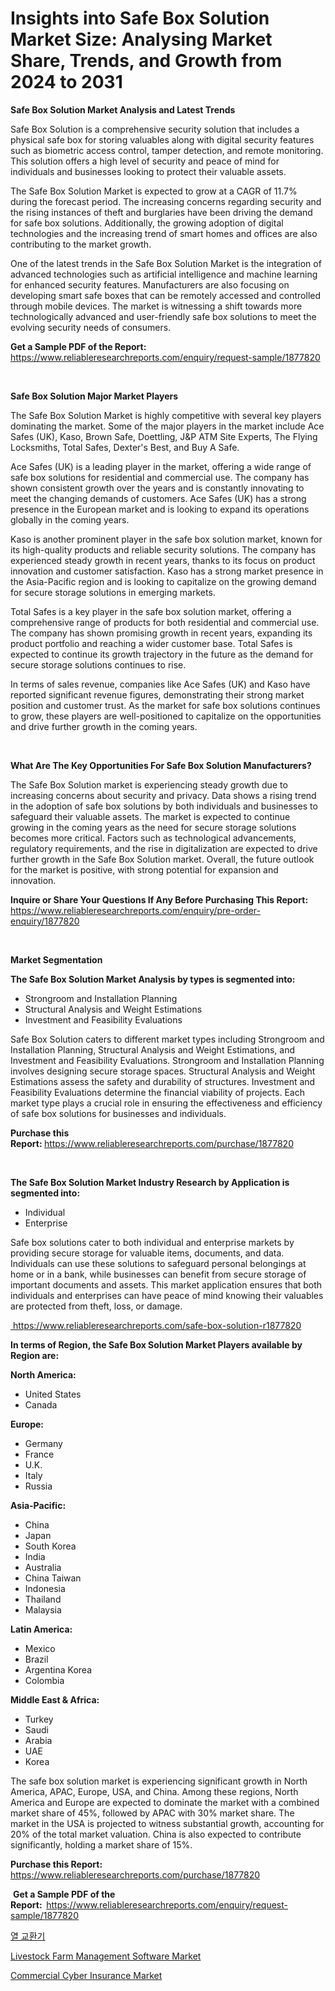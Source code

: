 <p><h1>Insights into Safe Box Solution Market Size: Analysing Market Share, Trends, and Growth from 2024 to 2031</h1></p><p><strong>Safe Box Solution Market Analysis and Latest Trends</strong></p>
<p><p>Safe Box Solution is a comprehensive security solution that includes a physical safe box for storing valuables along with digital security features such as biometric access control, tamper detection, and remote monitoring. This solution offers a high level of security and peace of mind for individuals and businesses looking to protect their valuable assets.</p><p>The Safe Box Solution Market is expected to grow at a CAGR of 11.7% during the forecast period. The increasing concerns regarding security and the rising instances of theft and burglaries have been driving the demand for safe box solutions. Additionally, the growing adoption of digital technologies and the increasing trend of smart homes and offices are also contributing to the market growth.</p><p>One of the latest trends in the Safe Box Solution Market is the integration of advanced technologies such as artificial intelligence and machine learning for enhanced security features. Manufacturers are also focusing on developing smart safe boxes that can be remotely accessed and controlled through mobile devices. The market is witnessing a shift towards more technologically advanced and user-friendly safe box solutions to meet the evolving security needs of consumers.</p></p>
<p><strong>Get a Sample PDF of the Report:&nbsp;</strong> <a href="https://www.reliableresearchreports.com/enquiry/request-sample/1877820">https://www.reliableresearchreports.com/enquiry/request-sample/1877820</a></p>
<p>&nbsp;</p>
<p><strong>Safe Box Solution Major Market Players</strong></p>
<p><p>The Safe Box Solution Market is highly competitive with several key players dominating the market. Some of the major players in the market include Ace Safes (UK), Kaso, Brown Safe, Doettling, J&P ATM Site Experts, The Flying Locksmiths, Total Safes, Dexter's Best, and Buy A Safe.</p><p>Ace Safes (UK) is a leading player in the market, offering a wide range of safe box solutions for residential and commercial use. The company has shown consistent growth over the years and is constantly innovating to meet the changing demands of customers. Ace Safes (UK) has a strong presence in the European market and is looking to expand its operations globally in the coming years.</p><p>Kaso is another prominent player in the safe box solution market, known for its high-quality products and reliable security solutions. The company has experienced steady growth in recent years, thanks to its focus on product innovation and customer satisfaction. Kaso has a strong market presence in the Asia-Pacific region and is looking to capitalize on the growing demand for secure storage solutions in emerging markets.</p><p>Total Safes is a key player in the safe box solution market, offering a comprehensive range of products for both residential and commercial use. The company has shown promising growth in recent years, expanding its product portfolio and reaching a wider customer base. Total Safes is expected to continue its growth trajectory in the future as the demand for secure storage solutions continues to rise.</p><p>In terms of sales revenue, companies like Ace Safes (UK) and Kaso have reported significant revenue figures, demonstrating their strong market position and customer trust. As the market for safe box solutions continues to grow, these players are well-positioned to capitalize on the opportunities and drive further growth in the coming years.</p></p>
<p>&nbsp;</p>
<p><strong>What Are The Key Opportunities For Safe Box Solution Manufacturers?</strong></p>
<p><p>The Safe Box Solution market is experiencing steady growth due to increasing concerns about security and privacy. Data shows a rising trend in the adoption of safe box solutions by both individuals and businesses to safeguard their valuable assets. The market is expected to continue growing in the coming years as the need for secure storage solutions becomes more critical. Factors such as technological advancements, regulatory requirements, and the rise in digitalization are expected to drive further growth in the Safe Box Solution market. Overall, the future outlook for the market is positive, with strong potential for expansion and innovation.</p></p>
<p><strong>Inquire or Share Your Questions If Any Before Purchasing This Report:</strong> <a href="https://www.reliableresearchreports.com/enquiry/pre-order-enquiry/1877820">https://www.reliableresearchreports.com/enquiry/pre-order-enquiry/1877820</a></p>
<p>&nbsp;</p>
<p><strong>Market Segmentation</strong></p>
<p><strong>The Safe Box Solution Market Analysis by types is segmented into:</strong></p>
<p><ul><li>Strongroom and Installation Planning</li><li>Structural Analysis and Weight Estimations</li><li>Investment and Feasibility Evaluations</li></ul></p>
<p><p>Safe Box Solution caters to different market types including Strongroom and Installation Planning, Structural Analysis and Weight Estimations, and Investment and Feasibility Evaluations. Strongroom and Installation Planning involves designing secure storage spaces. Structural Analysis and Weight Estimations assess the safety and durability of structures. Investment and Feasibility Evaluations determine the financial viability of projects. Each market type plays a crucial role in ensuring the effectiveness and efficiency of safe box solutions for businesses and individuals.</p></p>
<p><strong>Purchase this Report:&nbsp;</strong><a href="https://www.reliableresearchreports.com/purchase/1877820">https://www.reliableresearchreports.com/purchase/1877820</a></p>
<p>&nbsp;</p>
<p><strong>The Safe Box Solution Market Industry Research by Application is segmented into:</strong></p>
<p><ul><li>Individual</li><li>Enterprise</li></ul></p>
<p><p>Safe box solutions cater to both individual and enterprise markets by providing secure storage for valuable items, documents, and data. Individuals can use these solutions to safeguard personal belongings at home or in a bank, while businesses can benefit from secure storage of important documents and assets. This market application ensures that both individuals and enterprises can have peace of mind knowing their valuables are protected from theft, loss, or damage.</p></p>
<p><a href="https://www.reliableresearchreports.com/safe-box-solution-r1877820">&nbsp;https://www.reliableresearchreports.com/safe-box-solution-r1877820</a></p>
<p><strong>In terms of Region, the Safe Box Solution Market Players available by Region are:</strong></p>
<p>
    <p> <strong> North America: </strong>
        <ul>
            <li>United States</li>
            <li>Canada</li>
        </ul>
        </p> 
    <p> <strong> Europe: </strong>
        <ul>
            <li>Germany</li>
            <li>France</li>
            <li>U.K.</li>
            <li>Italy</li>
            <li>Russia</li>
        </ul>
        </p> 
    <p> <strong> Asia-Pacific: </strong>
        <ul>
            <li>China</li>
            <li>Japan</li>
            <li>South Korea</li>
            <li>India</li>
            <li>Australia</li>
            <li>China Taiwan</li>
            <li>Indonesia</li>
            <li>Thailand</li>
            <li>Malaysia</li>
        </ul>
        </p> 
    <p> <strong> Latin America: </strong>
        <ul>
            <li>Mexico</li>
            <li>Brazil</li>
            <li>Argentina Korea</li>
            <li>Colombia</li>
        </ul>
        </p> 
    <p> <strong> Middle East & Africa: </strong>
        <ul>
            <li>Turkey</li>
            <li>Saudi</li>
            <li>Arabia</li>
            <li>UAE</li>
            <li>Korea</li>
        </ul>
    </p>
    </p>
<p><p>The safe box solution market is experiencing significant growth in North America, APAC, Europe, USA, and China. Among these regions, North America and Europe are expected to dominate the market with a combined market share of 45%, followed by APAC with 30% market share. The market in the USA is projected to witness substantial growth, accounting for 20% of the total market valuation. China is also expected to contribute significantly, holding a market share of 15%.</p></p>
<p><strong>Purchase this Report: </strong><a href="https://www.reliableresearchreports.com/purchase/1877820">https://www.reliableresearchreports.com/purchase/1877820</a></p>
<p>&nbsp;<strong>Get a Sample PDF of the Report:&nbsp;&nbsp;</strong><a href="https://www.reliableresearchreports.com/enquiry/request-sample/1877820">https://www.reliableresearchreports.com/enquiry/request-sample/1877820</a></p>
<p><strong></strong></p>
<p><p><a href="https://github.com/lzrvbyqzftro57/Market-Research-Report-List-2/blob/main/990278261770.md">열 교환기</a></p><p><a href="https://view.publitas.com/reportprime-1/livestock-farm-management-software-market-trends-forecast-and-competitive-analysis-to-2031/">Livestock Farm Management Software Market</a></p><p><a href="https://view.publitas.com/reportprime-1/commercial-cyber-insurance-market-size-reveals-the-best-marketing-channels-in-global-industry/">Commercial Cyber Insurance Market</a></p></p>